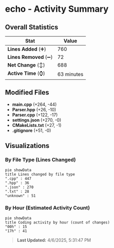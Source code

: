 # echo - Activity Summary 

## Overall Statistics

| Stat                   | Value                                                             |
| ---------------------- | ----------------------------------------------------------------- |
| **Lines Added** (➕)   | 760                                          |
| **Lines Removed** (➖) | 72                                        |
| **Net Change** (↕)    | 688                |
| **Active Time** (⌚)   | 63 minutes |


## Modified Files
- **main.cpp** (+264, -44)
- **Parser.hpp** (+26, -10)
- **Parser.cpp** (+122, -17)
- **settings.json** (+270, -0)
- **CMakeLists.txt** (+27, -1)
- **.gitignore** (+51, -0)

## Visualizations

### By File Type (Lines Changed)

```mermaid
pie showData
title Lines changed by file type
".cpp" : 447
".hpp" : 36
".json" : 270
".txt" : 28
"unknown" : 51
```

### By Hour (Estimated Activity Count)

```mermaid
pie showData
title Coding activity by hour (count of changes)
"00h" : 15
"17h" : 41
```


> **Last Updated:** 4/6/2025, 5:31:47 PM